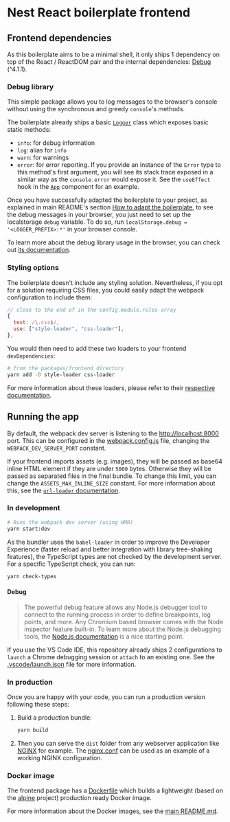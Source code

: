 # Nest React boilerplate frontend

## Frontend dependencies

As this boilerplate aims to be a minimal shell, it only ships 1 dependency on top of the React / ReactDOM pair and the internal dependencies: [Debug](https://github.com/visionmedia/debug) (^4.1.1).

### Debug library

This simple package allows you to log messages to the browser's console without using the synchronous and greedy `console`'s methods.

The boilerplate already ships a basic [`Logger`](./packages/frontend/src/utils/logger.ts) class which exposes basic static methods:

- `info`: for debug information
- `log`: alias for `info`
- `warn`: for warnings
- `error`: for error reporting. If you provide an instance of the `Error` type to this method's first argument, you will see its stack trace exposed in a similar way as the `console.error` would expose it. See the `useEffect` hook in the [`App`](./src/components/App/App.tsx) component for an example.

Once you have successfully adapted the boilerplate to your project, as explained in main README's section [How to adapt the boilerplate](../../README.md#how-to-adapt-the-boilerplate), to see the debug messages in your browser, you just need to set up the localstorage `debug` variable. To do so, run `localStorage.debug = '<LOGGER_PREFIX>:*'` in your browser console.

To learn more about the debug library usage in the browser, you can check out [its documentation](https://github.com/visionmedia/debug#browser-support).

### Styling options

The boilerplate doesn't include any styling solution. Nevertheless, if you opt for a solution requiring CSS files, you could easily adapt the webpack configuration to include them:

```js
// close to the end of in the config.module.rules array
{
  test: /\.css$/,
  use: ["style-loader", "css-loader"],
},
```

You would then need to add these two loaders to your frontend `devDependencies`:

```sh
# from the packages/frontend directory
yarn add -D style-loader css-loader
```

For more information about these loaders, please refer to their [respective documentation](https://webpack.js.org/loaders/#styling).

## Running the app

By default, the webpack dev server is listening to the [http://localhost:8000](http://localhost:8000) port. This can be configured in the [webpack.config.js](./webpack.config.js) file, changing the `WEBPACK_DEV_SERVER_PORT` constant.

If your frontend imports assets (e.g. images), they will be passed as base64 inline HTML element if they are under `5000` bytes. Otherwise they will be passed as separated files in the final bundle. To change this limit, you can change the `ASSETS_MAX_INLINE_SIZE` constant. For more information about this, see the [`url-loader` documentation](https://webpack.js.org/loaders/url-loader).

### In development

```sh
# Runs the webpack dev server (using HMR)
yarn start:dev
```

As the bundler uses the `babel-loader` in order to improve the Developer Experience (faster reload and better integration with library tree-shaking features), the TypeScript types are not checked by the development server. For a specific TypeScript check, you can run:

```sh
yarn check-types
```

#### Debug

> The powerful debug feature allows any Node.js debugger tool to connect to the running process in order to define breakpoints, log points, and more. Any Chromium based browser comes with the Node inspector feature built-in. To learn more about the Node.js debugging tools, the [Node.js documentation](https://nodejs.org/de/docs/guides/debugging-getting-started/) is a nice starting point.

If you use the VS Code IDE, this repository already ships 2 configurations to `launch` a Chrome debugging session or `attach` to an existing one. See the [.vscode/launch.json](../../.vscode/launch.json) file for more information.

### In production

Once you are happy with your code, you can run a production version following these steps:

1. Build a production bundle:

   ```sh
   yarn build
   ```

2. Then you can serve the `dist` folder from any webserver application like [NGINX](https://nginx.org/) for example. The [nginx.conf](./nginx.conf) can be used as an example of a working NGINX configuration.

### Docker image

The frontend package has a [Dockerfile](./Dockerfile) which builds a lightweight (based on the [alpine](https://alpinelinux.org/) project) production ready Docker image.

For more information about the Docker images, see the [main README.md](../../README.md).
